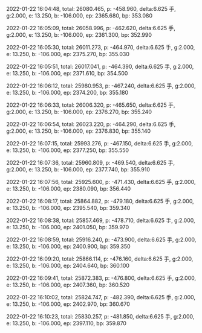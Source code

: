 2022-01-22 16:04:48, total: 26080.465, p: -458.960, delta:6.625 手, g:2.000, e: 13.250, b: -106.000, ep: 2365.680, bp: 353.080

2022-01-22 16:05:09, total: 26058.996, p: -462.620, delta:6.625 手, g:2.000, e: 13.250, b: -106.000, ep: 2361.300, bp: 352.990

2022-01-22 16:05:30, total: 26011.273, p: -464.970, delta:6.625 手, g:2.000, e: 13.250, b: -106.000, ep: 2375.270, bp: 355.030

2022-01-22 16:05:51, total: 26017.041, p: -464.390, delta:6.625 手, g:2.000, e: 13.250, b: -106.000, ep: 2371.610, bp: 354.500

2022-01-22 16:06:12, total: 25980.953, p: -467.240, delta:6.625 手, g:2.000, e: 13.250, b: -106.000, ep: 2374.200, bp: 355.180

2022-01-22 16:06:33, total: 26006.320, p: -465.650, delta:6.625 手, g:2.000, e: 13.250, b: -106.000, ep: 2376.270, bp: 355.240

2022-01-22 16:06:54, total: 26023.220, p: -464.290, delta:6.625 手, g:2.000, e: 13.250, b: -106.000, ep: 2376.830, bp: 355.140

2022-01-22 16:07:15, total: 25993.276, p: -467.150, delta:6.625 手, g:2.000, e: 13.250, b: -106.000, ep: 2377.250, bp: 355.550

2022-01-22 16:07:36, total: 25960.809, p: -469.540, delta:6.625 手, g:2.000, e: 13.250, b: -106.000, ep: 2377.740, bp: 355.910

2022-01-22 16:07:56, total: 25925.600, p: -471.430, delta:6.625 手, g:2.000, e: 13.250, b: -106.000, ep: 2380.090, bp: 356.440

2022-01-22 16:08:17, total: 25864.882, p: -479.180, delta:6.625 手, g:2.000, e: 13.250, b: -106.000, ep: 2395.540, bp: 359.340

2022-01-22 16:08:38, total: 25857.469, p: -478.710, delta:6.625 手, g:2.000, e: 13.250, b: -106.000, ep: 2401.050, bp: 359.970

2022-01-22 16:08:59, total: 25916.240, p: -473.900, delta:6.625 手, g:2.000, e: 13.250, b: -106.000, ep: 2400.900, bp: 359.350

2022-01-22 16:09:20, total: 25866.114, p: -476.160, delta:6.625 手, g:2.000, e: 13.250, b: -106.000, ep: 2404.640, bp: 360.100

2022-01-22 16:09:41, total: 25872.383, p: -476.800, delta:6.625 手, g:2.000, e: 13.250, b: -106.000, ep: 2407.360, bp: 360.520

2022-01-22 16:10:02, total: 25824.747, p: -482.390, delta:6.625 手, g:2.000, e: 13.250, b: -106.000, ep: 2402.970, bp: 360.670

2022-01-22 16:10:23, total: 25830.257, p: -481.850, delta:6.625 手, g:2.000, e: 13.250, b: -106.000, ep: 2397.110, bp: 359.870